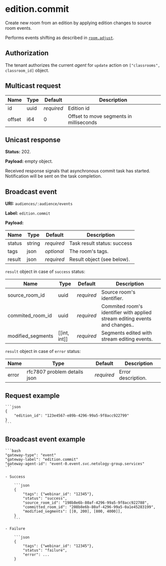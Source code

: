 # edition.commit

Create new room from an edition by applying edition changes to source room events.

Performs events shifting as described in [`room.adjust`](../room/adjust.md).

## Authorization

The tenant authorizes the current _agent_ for `update` action on `["classrooms", classroom_id]` object.

## Multicast request

Name   | Type       | Default    | Description
------ | ---------- | ---------- | ------------------------------------------------------------
id     | uuid       | _required_ | Edition id
offset | i64        | 0          | Offset to move segments in milliseconds

## Unicast response

**Status:** 202.

**Payload:** empty object.

Received response signals that asynchronous commit task has started. Notification will be sent on the task completion.

## Broadcast event

**URI:** `audiences/:audience/events`

**Label:** `edition.commit`

**Payload:**

Name   | Type   | Default    | Description
------ | ------ | ---------- | -----------------------------------
status | string | _required_ | Task result status: success | error.
tags   | json   | _optional_ | The room's tags.
result | json   | _required_ | Result object (see below).

`result` object in case of `success` status:

Name              | Type         | Default    | Description
----------------- | ------------ | ---------- | ---------------------------------
source_room_id    | uuid         | _required_ | Source room's identifier.
commited_room_id  | uuid         | _required_ | Commited room's identifier with applied stream editing events and changes..
modified_segments | [[int, int]] | _required_ | Segments edited with stream editing events.

`result` object in case of `error` status:

Name  | Type                         | Default    | Description
----- | ---------------------------- | ---------- | ---------------------------------
error | rfc7807 problem details json | _required_ | Error description.


## Request example

    ```json
    {
        "edition_id": "123e4567-e89b-4296-99a5-9f8acc922799"
    }
    ```

## Broadcast event example

    ```bash
    "gateway-type": "event"
    "gateway-label": "edition.commit"
    "gateway-agent-id": "event-0.event.svc.netology-group.services"
    ```

    - Success

        ```json
        {
            "tags": {"webinar_id": "12345"},
            "status": "success",
            "source_room_id": "198b8e6b-80af-4296-99a5-9f8acc922788",
            "committed_room_id": "208b8e6b-80af-4296-99a5-0a1e45283199",
            "modified_segments": [[0, 200], [800, 4000]],
        }
        ```

    - Failure

        ```json
        {
            "tags": {"webinar_id": "12345"},
            "status": "failure",
            "error": ...
        }
